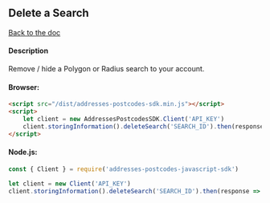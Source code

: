 ## Delete a Search

[Back to the doc](../README.md)

#### Description

Remove / hide a Polygon or Radius search to your account.

#### Browser:

```html
<script src="/dist/addresses-postcodes-sdk.min.js"></script>
<script>
    let client = new AddressesPostcodesSDK.Client('API_KEY')
    client.storingInformation().deleteSearch('SEARCH_ID').then(response => { console.log(response) })
</script>
```

#### Node.js:

```js
const { Client } = require('addresses-postcodes-javascript-sdk')

let client = new Client('API_KEY')
client.storingInformation().deleteSearch('SEARCH_ID').then(response => { console.log(response) })
```